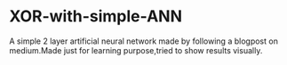 # XOR-with-simple-ANN

A simple 2 layer artificial neural network made by following a blogpost on medium.Made just for learning purpose,tried to show results visually.
